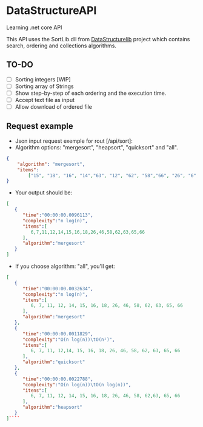 # DataStructureAPI
Learning .net core API

This API uses the SortLib.dll from [DataStructurelib](https://github.com/Elaynne/DataStructureLib) project which contains search, ordering  and collections algorithms.

## TO-DO

* [ ] Sorting integers [WIP]
* [ ] Sorting array of Strings
* [ ] Show step-by-step of each ordering and the execution time.
* [ ] Accept text file as input
* [ ] Allow download of ordered file

## Request example

* Json input request exemple for rout [/api/sort]:
* Algorithm options: "mergesort", "heapsort", "quicksort" and "all".

```json
{
	"algorithm": "mergesort",
	"items":
		["15", "18", "16", "14","63", "12", "62", "58","66", "26", "6", "65","46", "11", "7"]
}
````
* Your output should be:
```json
[
   {
      "time":"00:00:00.0096113",
      "complexity":"n log(n)",
      "items":[
         6,7,11,12,14,15,16,18,26,46,58,62,63,65,66
      ],
      "algorithm":"mergesort"
   }
]
````
* If you choose algorithm: "all", you'll get: 

```json
[  
   {  
      "time":"00:00:00.0032634",
      "complexity":"n log(n)",
      "itens":[  
         6, 7, 11, 12, 14, 15, 16, 18, 26, 46, 58, 62, 63, 65, 66
      ],
      "algorithm":"mergesort"
   },
   {  
      "time":"00:00:00.0011829",
      "complexity":"Ω(n log(n))\tO(n²)",
      "itens":[  
         6, 7, 11, 12,14, 15, 16, 18, 26, 46, 58, 62, 63, 65, 66
      ],
      "algorithm":"quicksort"
   },
   {  
      "time":"00:00:00.0022788",
      "complexity":"Ω(n log(n))\tO(n log(n))",
      "itens":[  
         6, 7, 11, 12, 14, 15, 16, 18, 26, 46, 58, 62,63, 65, 66
      ],
      "algorithm":"heapsort"
   }
]````
